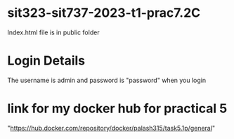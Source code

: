 # sit323-sit737-2023-t1-prac7.2C
Index.html file is in public folder

# Login Details
The username is admin and password is "password" when you login

# link for my docker hub for practical 5 
"https://hub.docker.com/repository/docker/palash315/task5.1p/general"
